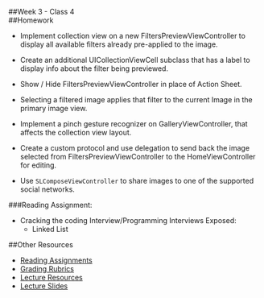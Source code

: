 ##Week 3 - Class 4  
##Homework  
* Implement collection view on a new FiltersPreviewViewController to display all available filters already pre-applied to the image.  
* Create an additional UICollectionViewCell subclass that has a label to display info about the filter being previewed.  
* Show / Hide FiltersPreviewViewController in place of Action Sheet.  
* Selecting a filtered image applies that filter to the current Image in the primary image view.  
* Implement a pinch gesture recognizer on GalleryViewController, that affects the collection view layout.  
* Create a custom protocol and use delegation to send back the image selected from FiltersPreviewViewController to the HomeViewController for editing.  

* Use `SLComposeViewController` to share images to one of the supported social networks.  

###Reading Assignment:  
* Cracking the coding Interview/Programming Interviews Exposed:  
  * Linked List  

##Other Resources
* [Reading Assignments](../../Resources/ra-grading-standard/)
* [Grading Rubrics](../../Resources/)
* [Lecture Resources](lecture/)
* [Lecture Slides](https://www.icloud.com/keynote/000Jb3jQrKlkMaoFiZ5Nrlk8g#Week3_Day4)
